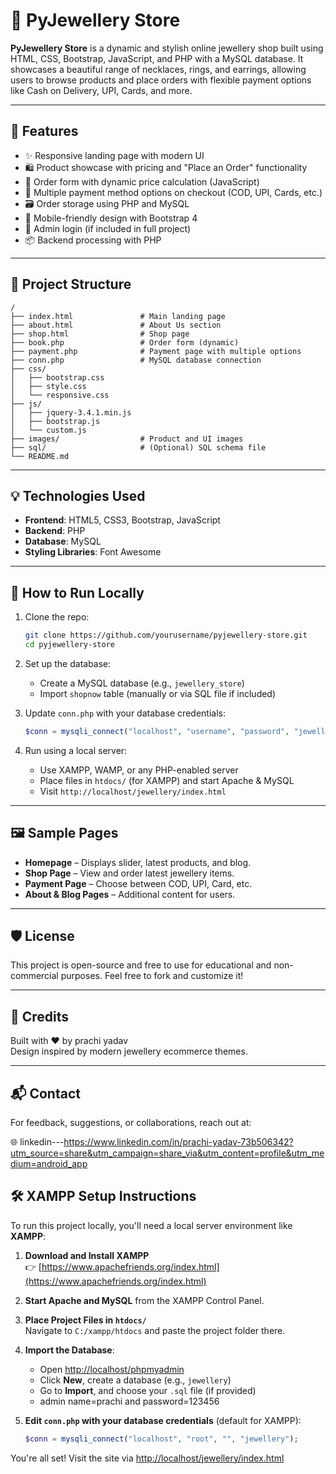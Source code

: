 # 💎 PyJewellery Store

**PyJewellery Store** is a dynamic and stylish online jewellery shop built using HTML, CSS, Bootstrap, JavaScript, and PHP with a MySQL database. It showcases a beautiful range of necklaces, rings, and earrings, allowing users to browse products and place orders with flexible payment options like Cash on Delivery, UPI, Cards, and more.

---

## 🌟 Features

- ✨ Responsive landing page with modern UI
- 🛍 Product showcase with pricing and "Place an Order" functionality
- 🧾 Order form with dynamic price calculation (JavaScript)
- 💸 Multiple payment method options on checkout (COD, UPI, Cards, etc.)
- 🗃 Order storage using PHP and MySQL
- 📱 Mobile-friendly design with Bootstrap 4
- 🔐 Admin login (if included in full project)
- 📦 Backend processing with PHP

---

## 📁 Project Structure

```
/
├── index.html               # Main landing page
├── about.html               # About Us section
├── shop.html                # Shop page
├── book.php                 # Order form (dynamic)
├── payment.php              # Payment page with multiple options
├── conn.php                 # MySQL database connection
├── css/
│   ├── bootstrap.css
│   ├── style.css
│   └── responsive.css
├── js/
│   ├── jquery-3.4.1.min.js
│   ├── bootstrap.js
│   └── custom.js
├── images/                  # Product and UI images
├── sql/                     # (Optional) SQL schema file
└── README.md
```

---

## 💡 Technologies Used

- **Frontend**: HTML5, CSS3, Bootstrap, JavaScript
- **Backend**: PHP
- **Database**: MySQL
- **Styling Libraries**: Font Awesome

---

## 🚀 How to Run Locally

1. Clone the repo:
   ```bash
   git clone https://github.com/yourusername/pyjewellery-store.git
   cd pyjewellery-store
   ```

2. Set up the database:
   - Create a MySQL database (e.g., `jewellery_store`)
   - Import `shopnow` table (manually or via SQL file if included)

3. Update `conn.php` with your database credentials:
   ```php
   $conn = mysqli_connect("localhost", "username", "password", "jewellery");
   ```

4. Run using a local server:
   - Use XAMPP, WAMP, or any PHP-enabled server
   - Place files in `htdocs/` (for XAMPP) and start Apache & MySQL
   - Visit `http://localhost/jewellery/index.html`

---

## 🖼 Sample Pages

- **Homepage** – Displays slider, latest products, and blog.
- **Shop Page** – View and order latest jewellery items.
- **Payment Page** – Choose between COD, UPI, Card, etc.
- **About & Blog Pages** – Additional content for users.

---

## 🛡 License

This project is open-source and free to use for educational and non-commercial purposes. Feel free to fork and customize it!

---

## 🙌 Credits

Built with ❤️ by prachi yadav  
Design inspired by modern jewellery ecommerce themes.

---

## 📬 Contact

For feedback, suggestions, or collaborations, reach out at: 

🌐 linkedin---https://www.linkedin.com/in/prachi-yadav-73b506342?utm_source=share&utm_campaign=share_via&utm_content=profile&utm_medium=android_app

## 🛠 XAMPP Setup Instructions

To run this project locally, you'll need a local server environment like **XAMPP**:

1. **Download and Install XAMPP**  
   👉 [https://www.apachefriends.org/index.html](https://www.apachefriends.org/index.html)

2. **Start Apache and MySQL** from the XAMPP Control Panel.

3. **Place Project Files in `htdocs/`**  
   Navigate to `C:/xampp/htdocs` and paste the project folder there.

4. **Import the Database**:
   - Open [http://localhost/phpmyadmin](http://localhost/phpmyadmin)
   - Click **New**, create a database (e.g., `jewellery`)
   - Go to **Import**, and choose your `.sql` file (if provided)
   - admin name=prachi and password=123456
5. **Edit `conn.php` with your database credentials** (default for XAMPP):
   ```php
   $conn = mysqli_connect("localhost", "root", "", "jewellery");
   ```

You're all set! Visit the site via [http://localhost/jewellery/index.html](http://localhost/jewellery/index.html)